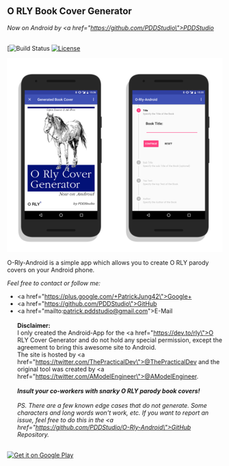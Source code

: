 ## O RLY Book Cover Generator

<i>Now on Android by <a href=\"https://github.com/PDDStudio\">PDDStudio</a></i><br /><br />

[![Build Status](XXX)
[![License](https://img.shields.io/badge/license-Apache%202-4EB1BA.svg?style=flat-square)](https://www.apache.org/licenses/LICENSE-2.0.html)

![Showcase](https://github.com/PDDStudio/O-Rly-Android/raw/master/gfx/preview.png)

O-Rly-Android is a simple app which allows you to create O RLY parody covers on your Android phone.

<i>Feel free to contact or follow me:</i><br />
- <a href=\"https://plus.google.com/+PatrickJung42\">Google+</a><br />
- <a href=\"https://github.com/PDDStudio\">GitHub</a><br />
- <a href=\"mailto:patrick.pddstudio@gmail.com\">E-Mail</a><br />
        <br />
<b>Disclaimer:</b><br />
I only created the Android-App for the <a href=\"https://dev.to/rly\">O RLY Cover Generator</a> and do not hold any special permission, except the agreement to bring this awesome site to Android.<br />
The site is hosted by <a href=\"https://twitter.com/ThePracticalDev\">@ThePracticalDev</a> and the original tool was created by <a href=\"https://twitter.com/AModelEngineer\">@AModelEngineer</a>.<br /><br />
<b><i>Insult your co-workers with snarky O RLY parody book covers!</i></b><br /><br />
<i>PS. There are a few known edge cases that do not generate. Some characters and long words won\'t work, etc. If you want to report an issue, feel free to do this in the <a href=\"https://github.com/PDDStudio/O-Rly-Android\">GitHub Repository</a>.</i>

<br/>
<a href='https://play.google.com/store/apps/details?id=com.pddstudio.orlyandroid'><img alt='Get it on Google Play' src='https://play.google.com/intl/en_us/badges/images/generic/en_badge_web_generic.png' width="200px"/></a>
